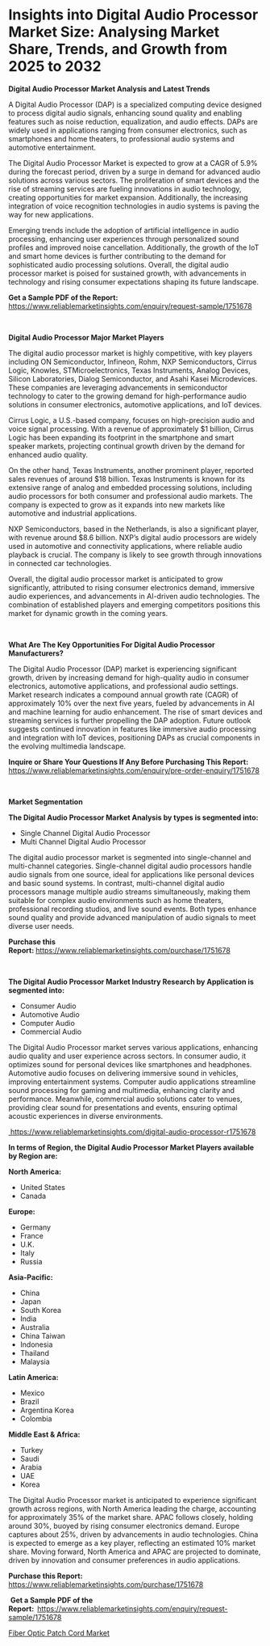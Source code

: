 <p><h1>Insights into Digital Audio Processor Market Size: Analysing Market Share, Trends, and Growth from 2025 to 2032</h1></p><p><strong>Digital Audio Processor Market Analysis and Latest Trends</strong></p>
<p><p>A Digital Audio Processor (DAP) is a specialized computing device designed to process digital audio signals, enhancing sound quality and enabling features such as noise reduction, equalization, and audio effects. DAPs are widely used in applications ranging from consumer electronics, such as smartphones and home theaters, to professional audio systems and automotive entertainment.</p><p>The Digital Audio Processor Market is expected to grow at a CAGR of 5.9% during the forecast period, driven by a surge in demand for advanced audio solutions across various sectors. The proliferation of smart devices and the rise of streaming services are fueling innovations in audio technology, creating opportunities for market expansion. Additionally, the increasing integration of voice recognition technologies in audio systems is paving the way for new applications.</p><p>Emerging trends include the adoption of artificial intelligence in audio processing, enhancing user experiences through personalized sound profiles and improved noise cancellation. Additionally, the growth of the IoT and smart home devices is further contributing to the demand for sophisticated audio processing solutions. Overall, the digital audio processor market is poised for sustained growth, with advancements in technology and rising consumer expectations shaping its future landscape.</p></p>
<p><strong>Get a Sample PDF of the Report:&nbsp;</strong> <a href="https://www.reliablemarketinsights.com/enquiry/request-sample/1751678?utm_campaign=3274&utm_medium=2&utm_source=Github&utm_content=ia&utm_term=06042025&utm_id=digital-audio-processor">https://www.reliablemarketinsights.com/enquiry/request-sample/1751678</a></p>
<p>&nbsp;</p>
<p><strong>Digital Audio Processor Major Market Players</strong></p>
<p><p>The digital audio processor market is highly competitive, with key players including ON Semiconductor, Infineon, Rohm, NXP Semiconductors, Cirrus Logic, Knowles, STMicroelectronics, Texas Instruments, Analog Devices, Silicon Laboratories, Dialog Semiconductor, and Asahi Kasei Microdevices. These companies are leveraging advancements in semiconductor technology to cater to the growing demand for high-performance audio solutions in consumer electronics, automotive applications, and IoT devices.</p><p>Cirrus Logic, a U.S.-based company, focuses on high-precision audio and voice signal processing. With a revenue of approximately $1 billion, Cirrus Logic has been expanding its footprint in the smartphone and smart speaker markets, projecting continual growth driven by the demand for enhanced audio quality.</p><p>On the other hand, Texas Instruments, another prominent player, reported sales revenues of around $18 billion. Texas Instruments is known for its extensive range of analog and embedded processing solutions, including audio processors for both consumer and professional audio markets. The company is expected to grow as it expands into new markets like automotive and industrial applications.</p><p>NXP Semiconductors, based in the Netherlands, is also a significant player, with revenue around $8.6 billion. NXP’s digital audio processors are widely used in automotive and connectivity applications, where reliable audio playback is crucial. The company is likely to see growth through innovations in connected car technologies.</p><p>Overall, the digital audio processor market is anticipated to grow significantly, attributed to rising consumer electronics demand, immersive audio experiences, and advancements in AI-driven audio technologies. The combination of established players and emerging competitors positions this market for dynamic growth in the coming years.</p></p>
<p>&nbsp;</p>
<p><strong>What Are The Key Opportunities For Digital Audio Processor Manufacturers?</strong></p>
<p><p>The Digital Audio Processor (DAP) market is experiencing significant growth, driven by increasing demand for high-quality audio in consumer electronics, automotive applications, and professional audio settings. Market research indicates a compound annual growth rate (CAGR) of approximately 10% over the next five years, fueled by advancements in AI and machine learning for audio enhancement. The rise of smart devices and streaming services is further propelling the DAP adoption. Future outlook suggests continued innovation in features like immersive audio processing and integration with IoT devices, positioning DAPs as crucial components in the evolving multimedia landscape.</p></p>
<p><strong>Inquire or Share Your Questions If Any Before Purchasing This Report:</strong> <a href="https://www.reliablemarketinsights.com/enquiry/pre-order-enquiry/1751678?utm_campaign=3274&utm_medium=2&utm_source=Github&utm_content=ia&utm_term=06042025&utm_id=digital-audio-processor">https://www.reliablemarketinsights.com/enquiry/pre-order-enquiry/1751678</a></p>
<p>&nbsp;</p>
<p><strong>Market Segmentation</strong></p>
<p><strong>The Digital Audio Processor Market Analysis by types is segmented into:</strong></p>
<p><ul><li>Single Channel Digital Audio Processor</li><li>Multi Channel Digital Audio Processor</li></ul></p>
<p><p>The digital audio processor market is segmented into single-channel and multi-channel categories. Single-channel digital audio processors handle audio signals from one source, ideal for applications like personal devices and basic sound systems. In contrast, multi-channel digital audio processors manage multiple audio streams simultaneously, making them suitable for complex audio environments such as home theaters, professional recording studios, and live sound events. Both types enhance sound quality and provide advanced manipulation of audio signals to meet diverse user needs.</p></p>
<p><strong>Purchase this Report:&nbsp;</strong><a href="https://www.reliablemarketinsights.com/purchase/1751678?utm_campaign=3274&utm_medium=2&utm_source=Github&utm_content=ia&utm_term=06042025&utm_id=digital-audio-processor">https://www.reliablemarketinsights.com/purchase/1751678</a></p>
<p>&nbsp;</p>
<p><strong>The Digital Audio Processor Market Industry Research by Application is segmented into:</strong></p>
<p><ul><li>Consumer Audio</li><li>Automotive Audio</li><li>Computer Audio</li><li>Commercial Audio</li></ul></p>
<p><p>The Digital Audio Processor market serves various applications, enhancing audio quality and user experience across sectors. In consumer audio, it optimizes sound for personal devices like smartphones and headphones. Automotive audio focuses on delivering immersive sound in vehicles, improving entertainment systems. Computer audio applications streamline sound processing for gaming and multimedia, enhancing clarity and performance. Meanwhile, commercial audio solutions cater to venues, providing clear sound for presentations and events, ensuring optimal acoustic experiences in diverse environments.</p></p>
<p><a href="https://www.reliablemarketinsights.com/digital-audio-processor-r1751678?utm_campaign=3274&utm_medium=2&utm_source=Github&utm_content=ia&utm_term=06042025&utm_id=digital-audio-processor">&nbsp;https://www.reliablemarketinsights.com/digital-audio-processor-r1751678</a></p>
<p><strong>In terms of Region, the Digital Audio Processor Market Players available by Region are:</strong></p>
<p>
    <p> <strong> North America: </strong>
        <ul>
            <li>United States</li>
            <li>Canada</li>
        </ul>
        </p> 
    <p> <strong> Europe: </strong>
        <ul>
            <li>Germany</li>
            <li>France</li>
            <li>U.K.</li>
            <li>Italy</li>
            <li>Russia</li>
        </ul>
        </p> 
    <p> <strong> Asia-Pacific: </strong>
        <ul>
            <li>China</li>
            <li>Japan</li>
            <li>South Korea</li>
            <li>India</li>
            <li>Australia</li>
            <li>China Taiwan</li>
            <li>Indonesia</li>
            <li>Thailand</li>
            <li>Malaysia</li>
        </ul>
        </p> 
    <p> <strong> Latin America: </strong>
        <ul>
            <li>Mexico</li>
            <li>Brazil</li>
            <li>Argentina Korea</li>
            <li>Colombia</li>
        </ul>
        </p> 
    <p> <strong> Middle East & Africa: </strong>
        <ul>
            <li>Turkey</li>
            <li>Saudi</li>
            <li>Arabia</li>
            <li>UAE</li>
            <li>Korea</li>
        </ul>
    </p>
    </p>
<p><p>The Digital Audio Processor market is anticipated to experience significant growth across regions, with North America leading the charge, accounting for approximately 35% of the market share. APAC follows closely, holding around 30%, buoyed by rising consumer electronics demand. Europe captures about 25%, driven by advancements in audio technologies. China is expected to emerge as a key player, reflecting an estimated 10% market share. Moving forward, North America and APAC are projected to dominate, driven by innovation and consumer preferences in audio applications.</p></p>
<p><strong>Purchase this Report: </strong><a href="https://www.reliablemarketinsights.com/purchase/1751678?utm_campaign=3274&utm_medium=2&utm_source=Github&utm_content=ia&utm_term=06042025&utm_id=digital-audio-processor">https://www.reliablemarketinsights.com/purchase/1751678</a></p>
<p>&nbsp;<strong>Get a Sample PDF of the Report:&nbsp;&nbsp;</strong><a href="https://www.reliablemarketinsights.com/enquiry/request-sample/1751678?utm_campaign=3274&utm_medium=2&utm_source=Github&utm_content=ia&utm_term=06042025&utm_id=digital-audio-processor">https://www.reliablemarketinsights.com/enquiry/request-sample/1751678</a></p>
<p><strong></strong></p>
<p><p><a href="https://github.com/maseykokosq1/Market-Research-Report-List-1/blob/main/fiber-optic-patch-cord-market.md?utm_campaign=3274&utm_medium=2&utm_source=Github&utm_content=ia&utm_term=06042025&utm_id=digital-audio-processor">Fiber Optic Patch Cord Market</a></p></p>
